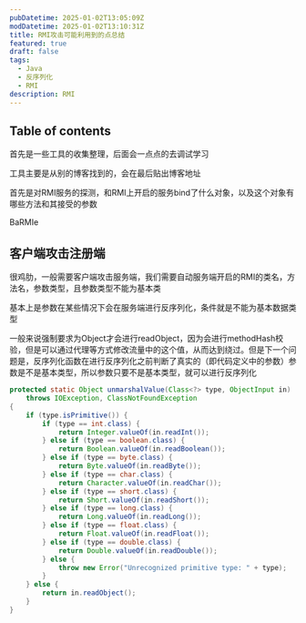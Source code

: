 ```yaml
---
pubDatetime: 2025-01-02T13:05:09Z
modDatetime: 2025-01-02T13:10:31Z
title: RMI攻击可能利用到的点总结
featured: true
draft: false
tags:
  - Java
  - 反序列化
  - RMI
description: RMI
---
```


## Table of contents

首先是一些工具的收集整理，后面会一点点的去调试学习

工具主要是从别的博客找到的，会在最后贴出博客地址

首先是对RMI服务的探测，和RMI上开启的服务bind了什么对象，以及这个对象有哪些方法和其接受的参数

BaRMIe


## 客户端攻击注册端

很鸡肋，一般需要客户端攻击服务端，我们需要自动服务端开启的RMI的类名，方法名，参数类型，且参数类型不能为基本类

基本上是参数在某些情况下会在服务端进行反序列化，条件就是不能为基本数据类型

一般来说强制要求为Object才会进行readObject，因为会进行methodHash校验，但是可以通过代理等方式修改流量中的这个值，从而达到绕过。但是下一个问题是，反序列化函数在进行反序列化之前判断了真实的（即代码定义中的参数）参数是不是基本类型，所以参数只要不是基本类型，就可以进行反序列化

```java
protected static Object unmarshalValue(Class<?> type, ObjectInput in)
    throws IOException, ClassNotFoundException
{
    if (type.isPrimitive()) {
        if (type == int.class) {
            return Integer.valueOf(in.readInt()); 
        } else if (type == boolean.class) {
            return Boolean.valueOf(in.readBoolean());
        } else if (type == byte.class) {
            return Byte.valueOf(in.readByte());
        } else if (type == char.class) {
            return Character.valueOf(in.readChar());
        } else if (type == short.class) {
            return Short.valueOf(in.readShort());
        } else if (type == long.class) {
            return Long.valueOf(in.readLong());
        } else if (type == float.class) {
            return Float.valueOf(in.readFloat());
        } else if (type == double.class) {
            return Double.valueOf(in.readDouble());
        } else {
            throw new Error("Unrecognized primitive type: " + type);
        }
    } else {
        return in.readObject();
    }
}
```

